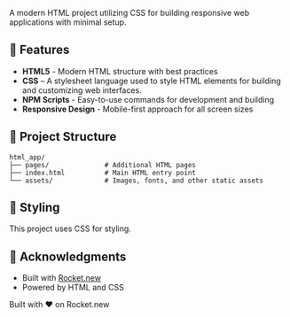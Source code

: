 A modern HTML project utilizing CSS for building responsive web applications with minimal setup.

## 🚀 Features

- **HTML5** - Modern HTML structure with best practices
- **CSS** – A stylesheet language used to style HTML elements for building and customizing web interfaces.
- **NPM Scripts** - Easy-to-use commands for development and building
- **Responsive Design** - Mobile-first approach for all screen sizes

## 📁 Project Structure

```
html_app/
├── pages/              # Additional HTML pages
├── index.html          # Main HTML entry point
└── assets/             # Images, fonts, and other static assets

```

## 🎨 Styling

This project uses  CSS for styling.

## 🙏 Acknowledgments

- Built with [Rocket.new](https://rocket.new)
- Powered by HTML and CSS

Built with ❤️ on Rocket.new